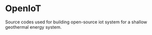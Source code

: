 # OpenIoT
Source codes used for building open-source iot system for a shallow  geothermal  energy  system.
